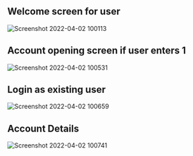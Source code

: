 ## Welcome screen for user
![Screenshot 2022-04-02 100113](https://user-images.githubusercontent.com/101317269/161366507-3b0567f8-aafd-472e-b9a4-0e1e611f550e.png)

## Account opening screen if user enters 1
![Screenshot 2022-04-02 100531](https://user-images.githubusercontent.com/101317269/161366509-9e461613-8f56-4d40-9568-b2610881e44d.png)
## Login as existing user
![Screenshot 2022-04-02 100659](https://user-images.githubusercontent.com/101317269/161366510-2765bb49-19fb-48c7-a66e-129c835d5d5b.png)
## Account Details
![Screenshot 2022-04-02 100741](https://user-images.githubusercontent.com/101317269/161366512-bfe9118f-c1e5-445c-84a9-b053501758f6.png)
